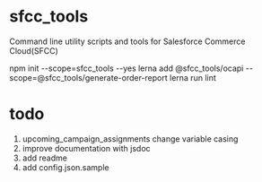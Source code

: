 # sfcc_tools
Command line utility scripts and tools for Salesforce Commerce Cloud(SFCC)

npm init --scope=sfcc_tools --yes
lerna add @sfcc_tools/ocapi --scope=@sfcc_tools/generate-order-report
lerna run lint


# todo

1. upcoming_campaign_assignments change variable casing
2. improve documentation with jsdoc
3. add readme
4. add config.json.sample
